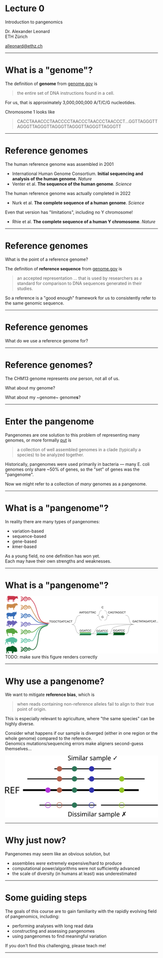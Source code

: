 # Lecture 0

Introduction to pangenomics

Dr. Alexander Leonard  \
ETH Zürich

[alleonard@ethz.ch](alleonard@ethz.ch)

---

[//]: # (Day 1: 8.30am - 9.15am)

# What is a "genome"?

The definition of **genome** from [genome.gov](https://www.genome.gov/genetics-glossary/Genome) is

> the entire set of DNA instructions found in a cell.

For us, that is approximately 3,000,000,000 A/T/C/G nucleotides.

Chromosome 1 looks like
> CACCTAAACCCTAACCCCTAACCCTAACCCTAACCCT...GGTTAGGGTTAGGGTTAGGGTTAGGGTTAGGGTTAGGGTTAGGGTT

---

# Reference genomes

The human reference genome was assembled in 2001
 - International Human Genome Consortium. **Initial sequencing and analysis of the human genome**. *Nature*
 - Venter et al. **The sequence of the human genome**. *Science*

The human reference genome was actually completed in 2022
 - Nurk et al. **The complete sequence of a human genome**. *Science*

 Even that version has "limitations", including no Y chromosome!
  - Rhie et al. **The complete sequence of a human Y chromosome**. *Nature*

 ---

 # Reference genomes

What is the point of a reference genome?

The definition of **reference sequence** from [genome.gov](https://www.genome.gov/genetics-glossary/Human-Genome-Reference-Sequence) is
>an accepted representation ... that is used by researchers as a standard for comparison to DNA sequences generated in their studies.

So a reference is a "good enough" framework for us to consistently refer to the same genomic sequence.

 ---

 # Reference genomes

What do we use a reference genome for?

[//]: # (Interactive question)

 ---

 # Reference genomes?

The CHM13 genome represents *one* person, not all of us.

What about my genome?

What about my ~genome~ genome**s**?

---

# Enter the pangenome

Pangenomes are one solution to this problem of representing many genomes, or more formally [put](https://lh3.github.io/2024/03/29/what-is-a-pangenome) is
>a collection of well assembled genomes in a clade (typically a species) to be analyzed together.

Historically, pangenomes were used primarily in bacteria — many E. coli genomes only share ~50% of genes, so the "set" of genes was the "pangenome".

Now we might refer to a collection of *many* genomes as a pangenome.

---

# What is a "pangenome"?

In reality there are many types of pangenomes:
 - variation-based
 - sequence-based
 - gene-based
 - *k*mer-based

As a young field, no one definition has won yet. \
Each may have their own strengths and weaknesses.

---

# What is a "pangenome"?

![toy pangenome](img/BPC_diagram.svg)
TODO: make sure this figure renders correctly

---

# Why use a pangenome?

We want to mitigate **reference bias**, which is
> when reads containing non-reference alleles fail to align to their true point of origin.

This is especially relevant to agriculture, where "the same species" can be highly diverse.

Consider what happens if our sample is diverged (either in one region or the whole genome) compared to the reference. \
Genomics mutations/sequencing errors make aligners second-guess themselves...

![reference bias in alignment](img/reference_bias.svg)

---

# Why just now?

Pangenomes may seem like an obvious solution, but
 - assemblies *were* extremely expensive/hard to produce
 - computational power/algorithms were not sufficiently advanced
 - the scale of diversity (in humans at least) was underestimated

---

# Some guiding steps

The goals of this course are to gain familiarity with the rapidly evolving field of pangenomics, including:
 - performing analyses with long read data
 - constructing and assessing pangenomes
 - using pangenomes to find meaningful variation

If you don't find this challenging, please teach me!

---
